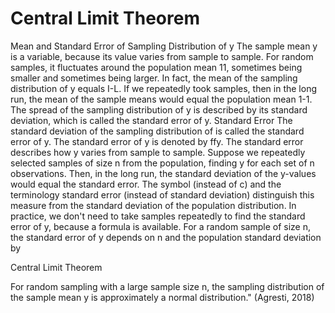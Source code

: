 # Central Limit Theorem

Mean and Standard Error of Sampling Distribution of y The sample mean y is a variable, because its value varies from sample to sample. For random samples, it fluctuates around the population mean 11, sometimes being smaller and sometimes being larger. In fact, the mean of the sampling distribution of y equals I-L. If we repeatedly took samples, then in the long run, the mean of the sample means would equal the population mean 1-1. The spread of the sampling distribution of y is described by its standard deviation, which is called the standard error of y. Standard Error The standard deviation of the sampling distribution of is called the standard error of y. The standard error of y is denoted by ffy. The standard error describes how y varies from sample to sample. Suppose we repeatedly selected samples of size n from the population, finding y for each set of n observations. Then, in the long run, the standard deviation of the y-values would equal the standard error. The symbol (instead of c) and the terminology standard error (instead of standard deviation) distinguish this measure from the standard deviation of the population distribution. In practice, we don't need to take samples repeatedly to find the standard error of y, because a formula is available. For a random sample of size n, the standard error of y depends on n and the population standard deviation by

Central Limit Theorem

For random sampling with a large sample size n, the sampling distribution of the sample mean y is approximately a normal distribution." (Agresti, 2018)
